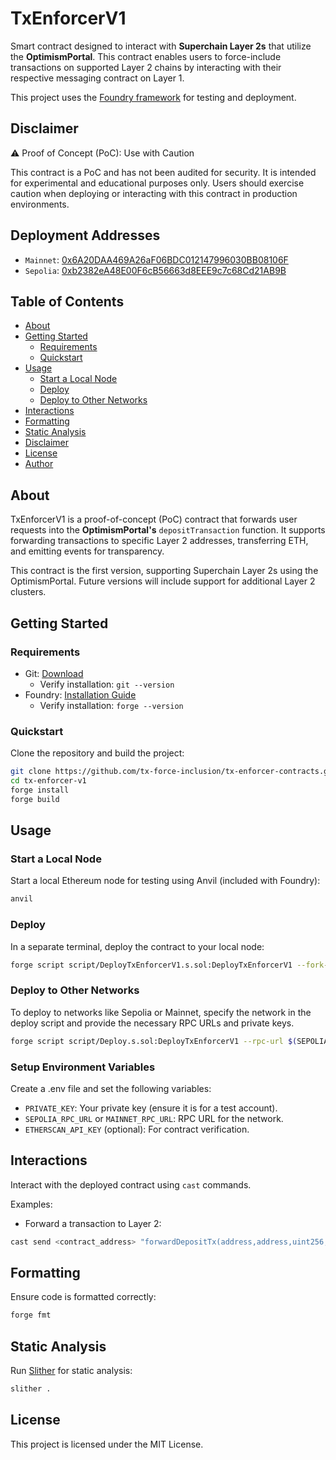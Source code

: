 # TxEnforcerV1

Smart contract designed to interact with **Superchain Layer 2s** that utilize the **OptimismPortal**. This contract enables users to force-include transactions on supported Layer 2 chains by interacting with their respective messaging contract on Layer 1.

This project uses the [Foundry framework](https://github.com/foundry-rs/foundry) for testing and deployment.

## Disclaimer

⚠️ Proof of Concept (PoC): Use with Caution

This contract is a PoC and has not been audited for security. It is intended for experimental and educational purposes only. Users should exercise caution when deploying or interacting with this contract in production environments.

## Deployment Addresses

- `Mainnet`: [0x6A20DAA469A26aF06BDC012147996030BB08106F](https://etherscan.io/address/0x6A20DAA469A26aF06BDC012147996030BB08106F#code)
- `Sepolia`: [0xb2382eA48E00F6cB56663d8EEE9c7c68Cd21AB9B](https://sepolia.etherscan.io/address/0xb2382eA48E00F6cB56663d8EEE9c7c68Cd21AB9B#code)

## Table of Contents

- [About](#about)
- [Getting Started](#getting-started)
  - [Requirements](#requirements)
  - [Quickstart](#quickstart)
- [Usage](#usage)
  - [Start a Local Node](#start-a-local-node)
  - [Deploy](#deploy)
  - [Deploy to Other Networks](#deploy-to-other-networks)
- [Interactions](#interactions)
- [Formatting](#formatting)
- [Static Analysis](#static-analysis)
- [Disclaimer](#disclaimer)
- [License](#license)
- [Author](#author)

## About

TxEnforcerV1 is a proof-of-concept (PoC) contract that forwards user requests into the **OptimismPortal's** `depositTransaction` function. It supports forwarding transactions to specific Layer 2 addresses, transferring ETH, and emitting events for transparency.

This contract is the first version, supporting Superchain Layer 2s using the OptimismPortal. Future versions will include support for additional Layer 2 clusters.

## Getting Started

### Requirements

- Git: [Download](https://git-scm.com/downloads)
  - Verify installation: `git --version`
- Foundry: [Installation Guide](https://book.getfoundry.sh/getting-started/installation)
  - Verify installation: `forge --version`

### Quickstart

Clone the repository and build the project:

```bash
git clone https://github.com/tx-force-inclusion/tx-enforcer-contracts.git
cd tx-enforcer-v1
forge install
forge build
```

## Usage

### Start a Local Node

Start a local Ethereum node for testing using Anvil (included with Foundry):

```bash
anvil
```

### Deploy

In a separate terminal, deploy the contract to your local node:

```bash
forge script script/DeployTxEnforcerV1.s.sol:DeployTxEnforcerV1 --fork-url http://localhost:8545 --broadcast
```

### Deploy to Other Networks

To deploy to networks like Sepolia or Mainnet, specify the network in the deploy script and provide the necessary RPC URLs and private keys.

```bash
forge script script/Deploy.s.sol:DeployTxEnforcerV1 --rpc-url $(SEPOLIA_RPC_URL) --account $(SEPOLIA_ACCOUNT) --broadcast --verify --etherscan-api-key $(ETHERSCAN_API_KEY)
```

### Setup Environment Variables

Create a .env file and set the following variables:

- `PRIVATE_KEY`: Your private key (ensure it is for a test account).
- `SEPOLIA_RPC_URL` or `MAINNET_RPC_URL`: RPC URL for the network.
- `ETHERSCAN_API_KEY` (optional): For contract verification.

## Interactions

Interact with the deployed contract using `cast` commands.

Examples:

- Forward a transaction to Layer 2:

```bash
cast send <contract_address> "forwardDepositTx(address,address,uint256,uint64,bool,bytes)" <portal_address> <to_address> <value> <gas_limit> <is_creation> <calldata> --private-key $(PRIVATE_KEY) --rpc-url $(RPC_URL)
```

## Formatting

Ensure code is formatted correctly:

```bash
forge fmt
```

## Static Analysis

Run [Slither](https://github.com/crytic/slither) for static analysis:

```bash
slither .
```

## License

This project is licensed under the MIT License.
